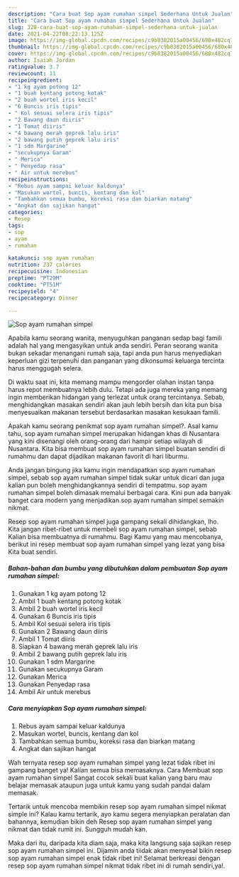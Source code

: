 ```yaml
---
description: "Cara buat Sop ayam rumahan simpel Sederhana Untuk Jualan"
title: "Cara buat Sop ayam rumahan simpel Sederhana Untuk Jualan"
slug: 328-cara-buat-sop-ayam-rumahan-simpel-sederhana-untuk-jualan
date: 2021-04-22T08:22:13.125Z
image: https://img-global.cpcdn.com/recipes/c9b8382015a00456/680x482cq70/sop-ayam-rumahan-simpel-foto-resep-utama.jpg
thumbnail: https://img-global.cpcdn.com/recipes/c9b8382015a00456/680x482cq70/sop-ayam-rumahan-simpel-foto-resep-utama.jpg
cover: https://img-global.cpcdn.com/recipes/c9b8382015a00456/680x482cq70/sop-ayam-rumahan-simpel-foto-resep-utama.jpg
author: Isaiah Jordan
ratingvalue: 3.7
reviewcount: 11
recipeingredient:
- "1 kg ayam potong 12"
- "1 buah kentang potong kotak"
- "2 buah wortel iris kecil"
- "6 Buncis iris tipis"
- " Kol sesuai selera iris tipis"
- "2 Bawang daun diiris"
- "1 Tomat diiris"
- "4 bawang merah geprek lalu iris"
- "2 bawang putih geprek lalu iris"
- "1 sdm Margarine"
- "secukupnya Garam"
- " Merica"
- " Penyedap rasa"
- " Air untuk merebus"
recipeinstructions:
- "Rebus ayam sampai keluar kaldunya"
- "Masukan wortel, buncis, kentang dan kol"
- "Tambahkan semua bumbu, koreksi rasa dan biarkan matang"
- "Angkat dan sajikan hangat"
categories:
- Resep
tags:
- sop
- ayam
- rumahan

katakunci: sop ayam rumahan 
nutrition: 237 calories
recipecuisine: Indonesian
preptime: "PT29M"
cooktime: "PT51M"
recipeyield: "4"
recipecategory: Dinner

---
```



![Sop ayam rumahan simpel](https://img-global.cpcdn.com/recipes/c9b8382015a00456/680x482cq70/sop-ayam-rumahan-simpel-foto-resep-utama.jpg)

Apabila kamu seorang wanita, menyuguhkan panganan sedap bagi famili adalah hal yang mengasyikan untuk anda sendiri. Peran seorang  wanita bukan sekadar menangani rumah saja, tapi anda pun harus menyediakan keperluan gizi terpenuhi dan panganan yang dikonsumsi keluarga tercinta harus menggugah selera.

Di waktu  saat ini, kita memang mampu mengorder olahan instan tanpa harus repot membuatnya lebih dulu. Tetapi ada juga mereka yang memang ingin memberikan hidangan yang terlezat untuk orang tercintanya. Sebab, menghidangkan masakan sendiri akan jauh lebih bersih dan kita pun bisa menyesuaikan makanan tersebut berdasarkan masakan kesukaan famili. 



Apakah kamu seorang penikmat sop ayam rumahan simpel?. Asal kamu tahu, sop ayam rumahan simpel merupakan hidangan khas di Nusantara yang kini disenangi oleh orang-orang dari hampir setiap wilayah di Nusantara. Kita bisa membuat sop ayam rumahan simpel buatan sendiri di rumahmu dan dapat dijadikan makanan favorit di hari liburmu.

Anda jangan bingung jika kamu ingin mendapatkan sop ayam rumahan simpel, sebab sop ayam rumahan simpel tidak sukar untuk dicari dan juga kalian pun boleh menghidangkannya sendiri di tempatmu. sop ayam rumahan simpel boleh dimasak memalui berbagai cara. Kini pun ada banyak banget cara modern yang menjadikan sop ayam rumahan simpel semakin nikmat.

Resep sop ayam rumahan simpel juga gampang sekali dihidangkan, lho. Kita jangan ribet-ribet untuk membeli sop ayam rumahan simpel, sebab Kalian bisa membuatnya di rumahmu. Bagi Kamu yang mau mencobanya, berikut ini resep membuat sop ayam rumahan simpel yang lezat yang bisa Kita buat sendiri.

<!--inarticleads1-->

##### Bahan-bahan dan bumbu yang dibutuhkan dalam pembuatan Sop ayam rumahan simpel:

1. Gunakan 1 kg ayam potong 12
1. Ambil 1 buah kentang potong kotak
1. Ambil 2 buah wortel iris kecil
1. Gunakan 6 Buncis iris tipis
1. Ambil  Kol sesuai selera iris tipis
1. Gunakan 2 Bawang daun diiris
1. Ambil 1 Tomat diiris
1. Siapkan 4 bawang merah geprek lalu iris
1. Ambil 2 bawang putih geprek lalu iris
1. Gunakan 1 sdm Margarine
1. Gunakan secukupnya Garam
1. Gunakan  Merica
1. Gunakan  Penyedap rasa
1. Ambil  Air untuk merebus




<!--inarticleads2-->

##### Cara menyiapkan Sop ayam rumahan simpel:

1. Rebus ayam sampai keluar kaldunya
1. Masukan wortel, buncis, kentang dan kol
1. Tambahkan semua bumbu, koreksi rasa dan biarkan matang
1. Angkat dan sajikan hangat




Wah ternyata resep sop ayam rumahan simpel yang lezat tidak ribet ini gampang banget ya! Kalian semua bisa memasaknya. Cara Membuat sop ayam rumahan simpel Sangat cocok sekali buat kalian yang baru mau belajar memasak ataupun juga untuk kamu yang sudah pandai dalam memasak.

Tertarik untuk mencoba membikin resep sop ayam rumahan simpel nikmat simple ini? Kalau kamu tertarik, ayo kamu segera menyiapkan peralatan dan bahannya, kemudian bikin deh Resep sop ayam rumahan simpel yang nikmat dan tidak rumit ini. Sungguh mudah kan. 

Maka dari itu, daripada kita diam saja, maka kita langsung saja sajikan resep sop ayam rumahan simpel ini. Dijamin anda tiidak akan menyesal bikin resep sop ayam rumahan simpel enak tidak ribet ini! Selamat berkreasi dengan resep sop ayam rumahan simpel nikmat tidak ribet ini di rumah sendiri,ya!.

